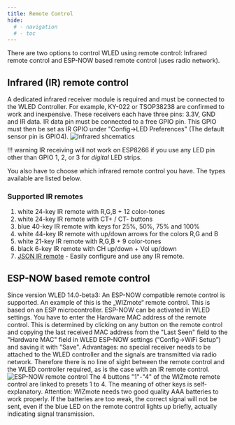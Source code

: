 ```yaml
---
title: Remote Control
hide:
  # - navigation
  # - toc
---
```


There are two options to control WLED using remote control: Infrared remote control and ESP-NOW based remote control (uses radio network).

## Infrared (IR) remote control

A dedicated infrared receiver module is required and must be connected to the WLED Controller. For example, KY-022 or TSOP38238 are confirmed to work and inexpensive. These receivers each have three pins: 3.3V, GND and IR data. IR data pin must be connected to a free GPIO pin. This GPIO must then be set as IR GPIO under "Config->LED Preferences" (The default sensor pin is GPIO4).
![Infrared shcematics](https://wled-faq.github.io/pictures/pic13.jpg)

!!! warning
    IR receiving will not work on ESP8266 if you use any LED pin other than GPIO 1, 2, or 3 for _digital_ LED strips.

You also have to choose which infrared remote control you have. The types available are listed below.

### Supported IR remotes

1. white 24-key IR remote with R,G,B + 12 color-tones  
2. white 24-key IR remote with CT+ / CT- buttons  
3. blue 40-key IR remote with keys for 25%, 50%, 75% and 100%  
4. white 44-key IR remote with up/down arrows for the colors R,G and B  
5. white 21-key IR remote with R,G,B + 9 color-tones  
6. black 6-key IR remote with CH up/down + Vol up/down  
7. [JSON IR remote](json-ir/json_infrared.md) - Easily configure and use any IR remote.  

## ESP-NOW based remote control
Since version WLED 14.0-beta3: An ESP-NOW compatible remote control is supported. An example of this is the „WIZmote“ remote control. This is based on an ESP microcontroller. ESP-NOW can be activated in WLED settings. You have to enter the Hardware MAC address of the remote control. This is determined by clicking on any button on the remote control and copying the last received MAC address from the "Last Seen" field to the "Hardware MAC" field in WLED ESP-NOW settings (“Config->WiFi Setup”) and saving it with "Save". Advantages: no special receiver needs to be attached to the WLED controller and the signals are transmitted via radio network. Therefore there is no line of sight between the remote control and the WLED controller required, as is the case with an IR remote control.
![ESP-NOW remote control](https://wled-faq.github.io/pictures/pic14.jpg)
The 4 buttons "1"-"4" of the WIZmote remote control are linked to presets 1 to 4. The meaning of other keys is self-explanatory. Attention: WIZmote needs two good quality AAA batteries to work properly. If the batteries are too weak, the correct signal will not be sent, even if the blue LED on the remote control lights up briefly, actually indicating signal transmission.
